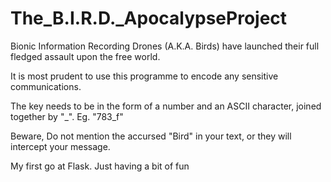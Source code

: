 # The_B.I.R.D._ApocalypseProject

Bionic Information Recording Drones (A.K.A. Birds) have launched their full fledged assault upon the free world.

It is most prudent to use this programme to encode any sensitive communications. 

The key needs to be in the form of a number and an ASCII character, joined together by "_". Eg. "783_f"

Beware, Do not mention the accursed "Bird" in your text, or they will intercept your message. 















My first go at Flask. Just having a bit of fun
